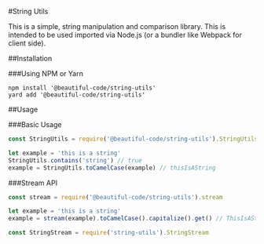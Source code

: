 #String Utils

This is a simple, string manipulation and comparison library. This is intended to be used imported via Node.js (or a bundler like Webpack for client side).

##Installation

###Using NPM or Yarn
```
npm install '@beautiful-code/string-utils'
yard add '@beautiful-code/string-utils'
```

##Usage

###Basic Usage

```javascript
const StringUtils = require('@beautiful-code/string-utils').StringUtils

let example = 'this is a string'
StringUtils.contains('string') // true
example = StringUtils.toCamelCase(example) // thisIsAString
```

###Stream API
```javascript
const stream = require('@beautiful-code/string-utils').stream

let example = 'this is a string'
example = stream(example).toCamelCase().capitalize().get() // ThisIsAString

const StringStream = require('string-utils').StringStream

```